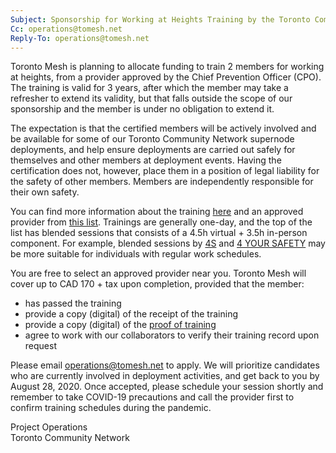```yaml
---
Subject: Sponsorship for Working at Heights Training by the Toronto Community Network
Cc: operations@tomesh.net
Reply-To: operations@tomesh.net
---
```


Toronto Mesh is planning to allocate funding to train 2 members for working at heights, from a provider approved by the Chief Prevention Officer (CPO). The training is valid for 3 years, after which the member may take a refresher to extend its validity, but that falls outside the scope of our sponsorship and the member is under no obligation to extend it.

The expectation is that the certified members will be actively involved and be available for some of our Toronto Community Network supernode deployments, and help ensure deployments are carried out safely for themselves and other members at deployment events. Having the certification does not, however, place them in a position of legal liability for the safety of other members. Members are independently responsible for their own safety.

You can find more information about the training [here](https://www.ontario.ca/page/training-working-heights) and an approved provider from [this list](https://www.ontario.ca/page/training-working-heights#section-1). Trainings are generally one-day, and the top of the list has blended sessions that consists of a 4.5h virtual + 3.5h in-person component. For example, blended sessions by [4S](https://www.4sconsult.com/blended-working-at-heights-training/) and [4 YOUR SAFETY](https://www.4yoursafety.ca/booking) may be more suitable for individuals with regular work schedules.

You are free to select an approved provider near you. Toronto Mesh will cover up to CAD 170 + tax upon completion, provided that the member:

- has passed the training
- provide a copy (digital) of the receipt of the training
- provide a copy (digital) of the [proof of training](https://www.ontario.ca/page/training-working-heights#proof)
- agree to work with our collaborators to verify their training record upon request

Please email operations@tomesh.net to apply. We will prioritize candidates who are currently involved in deployment activities, and get back to you by August 28, 2020. Once accepted, please schedule your session shortly and remember to take COVID-19 precautions and call the provider first to confirm training schedules during the pandemic.

Project Operations  
Toronto Community Network
